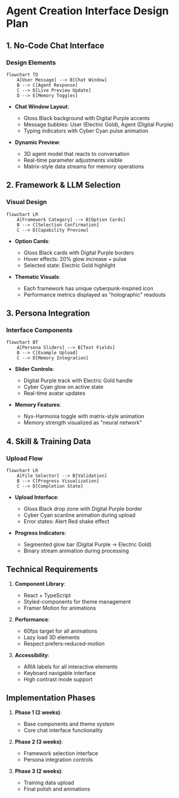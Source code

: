 # Agent Creation Interface Design Plan

## 1. No-Code Chat Interface

### Design Elements
```mermaid
flowchart TD
    A[User Message] --> B[Chat Window]
    B --> C[Agent Response]
    C --> D[Live Preview Update]
    D --> E[Memory Toggles]
```

- **Chat Window Layout**:
  - Gloss Black background with Digital Purple accents
  - Message bubbles: User (Electric Gold), Agent (Digital Purple)
  - Typing indicators with Cyber Cyan pulse animation

- **Dynamic Preview**:
  - 3D agent model that reacts to conversation
  - Real-time parameter adjustments visible
  - Matrix-style data streams for memory operations

## 2. Framework & LLM Selection

### Visual Design
```mermaid
flowchart LR
    A[Framework Category] --> B[Option Cards]
    B --> C[Selection Confirmation]
    C --> D[Capability Preview]
```

- **Option Cards**:
  - Gloss Black cards with Digital Purple borders
  - Hover effects: 20% glow increase + pulse
  - Selected state: Electric Gold highlight

- **Thematic Visuals**:
  - Each framework has unique cyberpunk-inspired icon
  - Performance metrics displayed as "holographic" readouts

## 3. Persona Integration

### Interface Components
```mermaid
flowchart BT
    A[Persona Sliders] --> B[Text Fields]
    B --> C[Example Upload]
    C --> D[Memory Integration]
```

- **Slider Controls**:
  - Digital Purple track with Electric Gold handle
  - Cyber Cyan glow on active state
  - Real-time avatar updates

- **Memory Features**:
  - Nyx-Harmonia toggle with matrix-style animation
  - Memory strength visualized as "neural network"

## 4. Skill & Training Data

### Upload Flow
```mermaid
flowchart LR
    A[File Selector] --> B[Validation]
    B --> C[Progress Visualization]
    C --> D[Completion State]
```

- **Upload Interface**:
  - Gloss Black drop zone with Digital Purple border
  - Cyber Cyan scanline animation during upload
  - Error states: Alert Red shake effect

- **Progress Indicators**:
  - Segmented glow bar (Digital Purple → Electric Gold)
  - Binary stream animation during processing

## Technical Requirements

1. **Component Library**:
   - React + TypeScript
   - Styled-components for theme management
   - Framer Motion for animations

2. **Performance**:
   - 60fps target for all animations
   - Lazy load 3D elements
   - Respect prefers-reduced-motion

3. **Accessibility**:
   - ARIA labels for all interactive elements
   - Keyboard navigable interface
   - High contrast mode support

## Implementation Phases

1. **Phase 1 (2 weeks)**:
   - Base components and theme system
   - Core chat interface functionality

2. **Phase 2 (3 weeks)**:
   - Framework selection interface
   - Persona integration controls

3. **Phase 3 (2 weeks)**:
   - Training data upload
   - Final polish and animations
